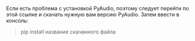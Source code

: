 


Если есть проблема с установкой PyAudio, поэтому следует перейти по этой ссылке и скачать нужную вам версию PyAudio. Затем ввести в консоль:
> pip install название скачанного файла